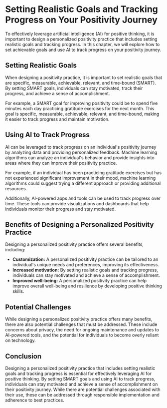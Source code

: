 Setting Realistic Goals and Tracking Progress on Your Positivity Journey
==================================================================================================================================

To effectively leverage artificial intelligence (AI) for positive thinking, it is important to design a personalized positivity practice that includes setting realistic goals and tracking progress. In this chapter, we will explore how to set achievable goals and use AI to track progress on your positivity journey.

Setting Realistic Goals
-----------------------

When designing a positivity practice, it is important to set realistic goals that are specific, measurable, achievable, relevant, and time-bound (SMART). By setting SMART goals, individuals can stay motivated, track their progress, and achieve a sense of accomplishment.

For example, a SMART goal for improving positivity could be to spend five minutes each day practicing gratitude exercises for the next month. This goal is specific, measurable, achievable, relevant, and time-bound, making it easier to track progress and maintain motivation.

Using AI to Track Progress
--------------------------

AI can be leveraged to track progress on an individual's positivity journey by analyzing data and providing personalized feedback. Machine learning algorithms can analyze an individual's behavior and provide insights into areas where they can improve their positivity practice.

For example, if an individual has been practicing gratitude exercises but has not experienced significant improvement in their mood, machine learning algorithms could suggest trying a different approach or providing additional resources.

Additionally, AI-powered apps and tools can be used to track progress over time. These tools can provide visualizations and dashboards that help individuals monitor their progress and stay motivated.

Benefits of Designing a Personalized Positivity Practice
--------------------------------------------------------

Designing a personalized positivity practice offers several benefits, including:

* **Customization:** A personalized positivity practice can be tailored to an individual's unique needs and preferences, improving its effectiveness.
* **Increased motivation:** By setting realistic goals and tracking progress, individuals can stay motivated and achieve a sense of accomplishment.
* **Improved well-being:** A personalized positivity practice can help improve overall well-being and resilience by developing positive thinking skills.

Potential Challenges
--------------------

While designing a personalized positivity practice offers many benefits, there are also potential challenges that must be addressed. These include concerns about privacy, the need for ongoing maintenance and updates to AI-powered tools, and the potential for individuals to become overly reliant on technology.

Conclusion
----------

Designing a personalized positivity practice that includes setting realistic goals and tracking progress is essential for effectively leveraging AI for positive thinking. By setting SMART goals and using AI to track progress, individuals can stay motivated and achieve a sense of accomplishment on their positivity journey. While there are potential challenges associated with their use, these can be addressed through responsible implementation and adherence to best practices.
